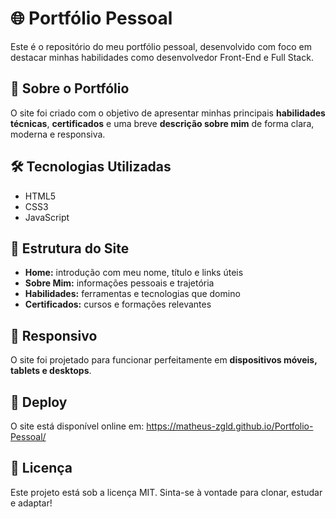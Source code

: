 # 🌐 Portfólio Pessoal

Este é o repositório do meu portfólio pessoal, desenvolvido com foco em destacar minhas habilidades como desenvolvedor Front-End e Full Stack.

## 🧠 Sobre o Portfólio

O site foi criado com o objetivo de apresentar minhas principais **habilidades técnicas**, **certificados** e uma breve **descrição sobre mim** de forma clara, moderna e responsiva.

## 🛠️ Tecnologias Utilizadas

- HTML5  
- CSS3
- JavaScript  

## 📂 Estrutura do Site

- **Home:** introdução com meu nome, título e links úteis  
- **Sobre Mim:** informações pessoais e trajetória  
- **Habilidades:** ferramentas e tecnologias que domino  
- **Certificados:** cursos e formações relevantes

## 📱 Responsivo

O site foi projetado para funcionar perfeitamente em **dispositivos móveis, tablets e desktops**.

## 🚀 Deploy

O site está disponível online em:  https://matheus-zgld.github.io/Portfolio-Pessoal/


## 📌 Licença

Este projeto está sob a licença MIT. Sinta-se à vontade para clonar, estudar e adaptar!
